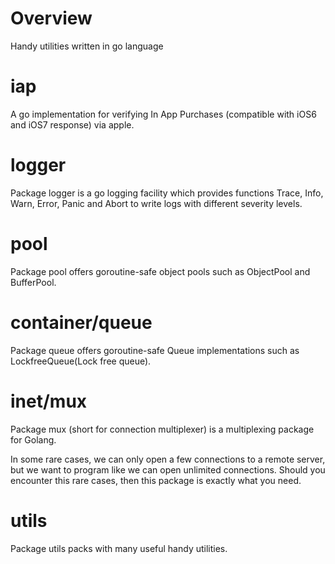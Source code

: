 # Overview

Handy utilities written in go language

# iap

A go implementation for verifying In App Purchases (compatible with iOS6 and iOS7 response) via apple.

# logger

Package logger is a go logging facility which provides functions Trace, Info, Warn, Error, Panic and Abort to write logs with different severity levels.

# pool

Package pool offers goroutine-safe object pools such as ObjectPool and BufferPool.

# container/queue

Package queue offers goroutine-safe Queue implementations such as LockfreeQueue(Lock free queue).

# inet/mux

Package mux (short for connection multiplexer) is a multiplexing package for Golang.

In some rare cases, we can only open a few connections to a remote server, but we want to program like we can open unlimited connections. Should you encounter this rare cases, then this package is exactly what you need.

# utils

Package utils packs with many useful handy utilities.
